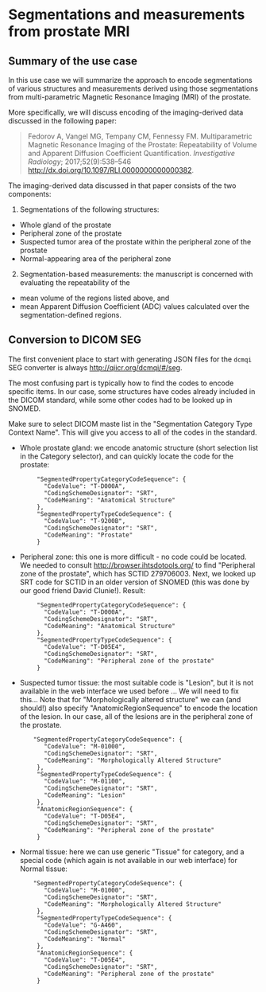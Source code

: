 # Segmentations and measurements from prostate MRI

## Summary of the use case

In this use case we will summarize the approach to encode segmentations of various structures and measurements derived using those segmentations from multi-parametric Magnetic Resonance Imaging (MRI) of the prostate.

More specifically, we will discuss encoding of the imaging-derived data discussed in the following paper:

> Fedorov A, Vangel MG, Tempany CM, Fennessy FM. Multiparametric Magnetic Resonance Imaging of the Prostate: Repeatability of Volume and Apparent Diffusion Coefficient Quantification. _Investigative Radiology_; 2017;52(9):538–546 http://dx.doi.org/10.1097/RLI.0000000000000382.

The imaging-derived data discussed in that paper consists of the two components:

1. Segmentations of the following structures:
 * Whole gland of the prostate
 * Peripheral zone of the prostate
 * Suspected tumor area of the prostate within the peripheral zone of the prostate
 * Normal-appearing area of the peripheral zone

2. Segmentation-based measurements: the manuscript is concerned with evaluating the repeatability of the
 * mean volume of the regions listed above, and
 * mean Apparent Diffusion Coefficient (ADC) values calculated over the segmentation-defined regions.

## Conversion to DICOM SEG

The first convenient place to start with generating JSON files for the `dcmqi` SEG converter is always http://qiicr.org/dcmqi/#/seg.

The most confusing part is typically how to find the codes to encode specific items. In our case, some structures have codes already included in the DICOM standard, while some other codes had to be looked up in SNOMED.

Make sure to select DICOM maste list in the "Segmentation Category Type Context Name". This will give you access to all of the codes in the standard. 

* Whole prostate gland: we encode anatomic structure (short selection list in the Category selector), and can quickly locate the code for the prostate:
```
        "SegmentedPropertyCategoryCodeSequence": {
          "CodeValue": "T-D000A",
          "CodingSchemeDesignator": "SRT",
          "CodeMeaning": "Anatomical Structure"
        },
        "SegmentedPropertyTypeCodeSequence": {
          "CodeValue": "T-9200B",
          "CodingSchemeDesignator": "SRT",
          "CodeMeaning": "Prostate"
        }
```
* Peripheral zone: this one is more difficult - no code could be located. We needed to consult http://browser.ihtsdotools.org/ to find "Peripheral zone of the prostate", which has SCTID 279706003. Next, we looked up SRT code for SCTID in an older version of SNOMED (this was done by our good friend David Clunie!). Result:
```
        "SegmentedPropertyCategoryCodeSequence": {
          "CodeValue": "T-D000A",
          "CodingSchemeDesignator": "SRT",
          "CodeMeaning": "Anatomical Structure"
        },
        "SegmentedPropertyTypeCodeSequence": {
          "CodeValue": "T-D05E4",
          "CodingSchemeDesignator": "SRT",
          "CodeMeaning": "Peripheral zone of the prostate"
        }
```
* Suspected tumor tissue: the most suitable code is "Lesion", but it is not available in the web interface we used before ... We will need to fix this... Note that for "Morphologically altered structure" we can (and should!) also specify "AnatomicRegionSequence" to encode the location of the lesion. In our case, all of the lesions are in the peripheral zone of the prostate.
```
       "SegmentedPropertyCategoryCodeSequence": {
          "CodeValue": "M-01000",
          "CodingSchemeDesignator": "SRT",
          "CodeMeaning": "Morphologically Altered Structure"
        },
        "SegmentedPropertyTypeCodeSequence": {
          "CodeValue": "M-01100",
          "CodingSchemeDesignator": "SRT",
          "CodeMeaning": "Lesion"
        },
        "AnatomicRegionSequence": {
          "CodeValue": "T-D05E4",
          "CodingSchemeDesignator": "SRT",
          "CodeMeaning": "Peripheral zone of the prostate"
        }
```
* Normal tissue: here we can use generic "Tissue" for category, and a special code (which again is not available in our web interface) for Normal tissue:
```
       "SegmentedPropertyCategoryCodeSequence": {
          "CodeValue": "M-01000",
          "CodingSchemeDesignator": "SRT",
          "CodeMeaning": "Morphologically Altered Structure"
        },
        "SegmentedPropertyTypeCodeSequence": {
          "CodeValue": "G-A460",
          "CodingSchemeDesignator": "SRT",
          "CodeMeaning": "Normal"
        },
        "AnatomicRegionSequence": {
          "CodeValue": "T-D05E4",
          "CodingSchemeDesignator": "SRT",
          "CodeMeaning": "Peripheral zone of the prostate"
        }
```




